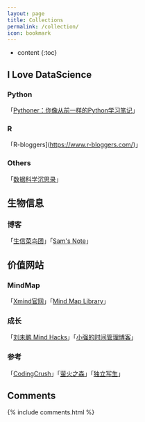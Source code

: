 ```yaml
---
layout: page
title: Collections
permalink: /collection/
icon: bookmark
---
```


* content
{:toc}




## I Love DataScience

### Python
「[Pythoner：你像从前一样的Python学习笔记](http://www.pythoner.com/)」

### R
「R-bloggers](https://www.r-bloggers.com/)」 

### Others
「[数据科学沉思录](http://yphuang.github.io/)」



## 生物信息

### 博客
「[生信菜鸟团](http://www.bio-info-trainee.com/)」「[Sam's Note](http://qinqianshan.com/sample-page/)」



## 价值网站

### MindMap
「[Xmind官网](http://www.xmind.net/share/)」「[Mind Map Library](http://www.biggerplate.com/mindmap-library)」

### 成长
「[刘未鹏 Mind Hacks](http://mindhacks.cn/)」「[小强的时间管理博客](http://www.gtdlife.com/)」

### 参考
「[CodingCrush](http://codingcrush.me/)」「[萤火之森](http://frankorz.com/)」「[独立写生](http://www.cnfeat.com/)」



## Comments

{% include comments.html %}
